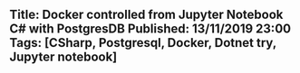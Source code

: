 Title: Docker controlled from Jupyter Notebook C# with PostgresDB
Published: 13/11/2019 23:00
Tags: [CSharp, Postgresql, Docker, Dotnet try, Jupyter notebook] 
---